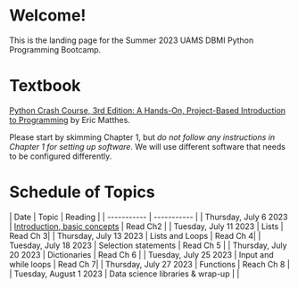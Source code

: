 # Welcome!

This is the landing page for the Summer 2023 UAMS DBMI Python Programming Bootcamp.

# Textbook

[Python Crash Course, 3rd Edition: A Hands-On, Project-Based Introduction to Programming](https://www.amazon.com/Python-Crash-Course-Eric-Matthes/dp/1718502702) by Eric Matthes.
 
Please start by skimming Chapter 1, but *do not follow any instructions in Chapter 1 for setting up software*. We will use different software that needs to be configured differently.



# Schedule of Topics

| Date      | Topic | Reading |
| ----------- | ----------- |
| Thursday, July 6 2023      | [Introduction, basic concepts](https://github.com/DBMI-Python-Programming-Bootcamp/2023-Python-Programming-Bootcamp-Materials/tree/main/lab-sessions/lab01)	| Read Ch2      |
| Tuesday, July 11 2023   | Lists     | Read Ch 3|
| Thursday, July 13 2023   | Lists and Loops        | Read Ch 4|
| Tuesday, July 18 2023   | Selection statements        | Read Ch 5 |
| Thursday, July 20 2023   | Dictionaries        | Read Ch 6 |
| Tuesday, July 25 2023   | Input and while loops        | Read Ch 7|
| Thursday, July 27 2023   | Functions        | Reach Ch 8 |
| Tuesday, August 1 2023   | Data science libraries & wrap-up        | |

